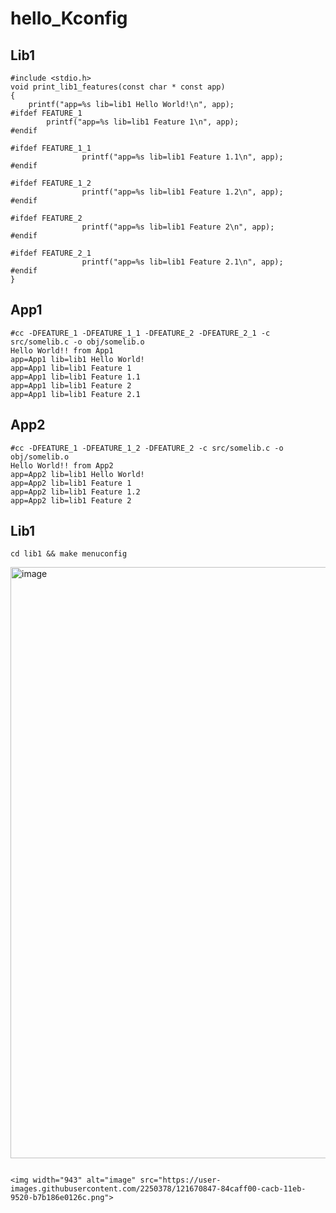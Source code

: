 # hello_Kconfig

## Lib1
```
#include <stdio.h>
void print_lib1_features(const char * const app)
{
	printf("app=%s lib=lib1 Hello World!\n", app);
#ifdef FEATURE_1
        printf("app=%s lib=lib1 Feature 1\n", app);
#endif

#ifdef FEATURE_1_1
                printf("app=%s lib=lib1 Feature 1.1\n", app);
#endif

#ifdef FEATURE_1_2
                printf("app=%s lib=lib1 Feature 1.2\n", app);
#endif

#ifdef FEATURE_2
                printf("app=%s lib=lib1 Feature 2\n", app);
#endif

#ifdef FEATURE_2_1
                printf("app=%s lib=lib1 Feature 2.1\n", app);
#endif
}
```


## App1
```
#cc -DFEATURE_1 -DFEATURE_1_1 -DFEATURE_2 -DFEATURE_2_1 -c src/somelib.c -o obj/somelib.o
Hello World!! from App1
app=App1 lib=lib1 Hello World!
app=App1 lib=lib1 Feature 1
app=App1 lib=lib1 Feature 1.1
app=App1 lib=lib1 Feature 2
app=App1 lib=lib1 Feature 2.1
```

## App2
```
#cc -DFEATURE_1 -DFEATURE_1_2 -DFEATURE_2 -c src/somelib.c -o obj/somelib.o
Hello World!! from App2
app=App2 lib=lib1 Hello World!
app=App2 lib=lib1 Feature 1
app=App2 lib=lib1 Feature 1.2
app=App2 lib=lib1 Feature 2
```

## Lib1
```
cd lib1 && make menuconfig
```
<img width="946" alt="image" src="https://user-images.githubusercontent.com/2250378/121670605-3fa6cd00-cacb-11eb-938c-4577c655c0fa.png">

```

<img width="943" alt="image" src="https://user-images.githubusercontent.com/2250378/121670847-84caff00-cacb-11eb-9520-b7b186e0126c.png">
